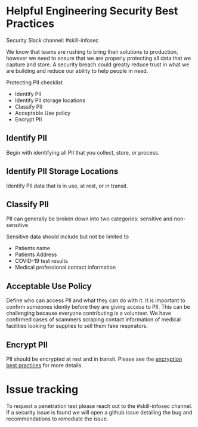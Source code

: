 # Helpful Engineering Security Best Practices

Security Slack channel: #skill-infosec

We know that teams are rushing to bring their solutions to production, however we need to ensure that we are properly protecting all data that we capture and store.  A security breach could greatly reduce trust in what we are building and reduce our ability to help people in need.

Protecting PII checklist
* Identify PII
* Identify PII storage locations
* Classify PII
* Acceptable Use policy
* Encrypt PII

## Identify PII
Begin with identifying all PII that you collect, store, or process.  

## Identify PII Storage Locations
Identify PII data that is in use, at rest, or in transit.

## Classify PII
PII can generally be broken down into two categories: sensitive and non-sensitive

Sensitive data should include but not be limited to
* Patients name
* Patients Address
* COVID-19 test results
* Medical professional contact information

## Acceptable Use Policy
Define who can access PII and what they can do with it.  It is important to confirm someones identiy before they are giving access to PII.  This can be challenging because everyone contributing is a volunteer.  We have confirmed cases of scammers scraping contact information of medical facilities looking for supplies to sell them fake respirators.

## Encrypt PII
PII should be encrypted at rest and in transit.  Please see the [encryption best practices](Encryption.md) for more details.

# Issue tracking
To request a penetration test please reach out to the #skill-infosec channel.  If a security issue is found we will open a github issue detailing the bug and recommendations to remediate the issue.